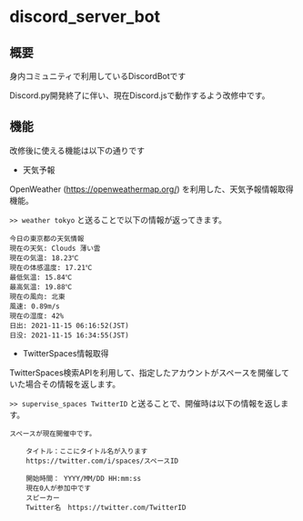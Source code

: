 # discord_server_bot

## 概要

身内コミュニティで利用しているDiscordBotです

Discord.py開発終了に伴い、現在Discord.jsで動作するよう改修中です。

## 機能

改修後に使える機能は以下の通りです

- 天気予報

OpenWeather (https://openweathermap.org/) を利用した、天気予報情報取得機能。

`>> weather tokyo` と送ることで以下の情報が返ってきます。

```text
今日の東京都の天気情報
現在の天気: Clouds 薄い雲
現在の気温: 18.23℃
現在の体感温度: 17.21℃
最低気温: 15.84℃
最高気温: 19.88℃
現在の風向: 北東
風速: 0.89m/s
現在の湿度: 42%
日出: 2021-11-15 06:16:52(JST)
日没: 2021-11-15 16:34:55(JST)
```

- TwitterSpaces情報取得

TwitterSpaces検索APIを利用して、指定したアカウントがスペースを開催していた場合その情報を返します。

`>> supervise_spaces TwitterID` と送ることで、開催時は以下の情報を返します。

```text
スペースが現在開催中です。

    タイトル：ここにタイトル名が入ります
    https://twitter.com/i/spaces/スペースID

    開始時間： YYYY/MM/DD HH:mm:ss
    現在0人が参加中です
    スピーカー
    Twitter名　https://twitter.com/TwitterID
```
